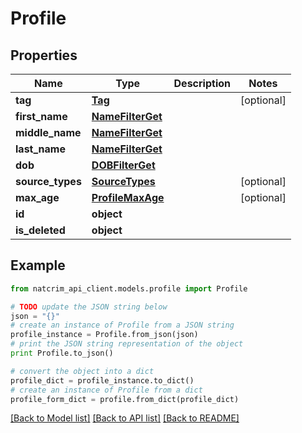 # Profile


## Properties
Name | Type | Description | Notes
------------ | ------------- | ------------- | -------------
**tag** | [**Tag**](Tag.md) |  | [optional] 
**first_name** | [**NameFilterGet**](NameFilterGet.md) |  | 
**middle_name** | [**NameFilterGet**](NameFilterGet.md) |  | 
**last_name** | [**NameFilterGet**](NameFilterGet.md) |  | 
**dob** | [**DOBFilterGet**](DOBFilterGet.md) |  | 
**source_types** | [**SourceTypes**](SourceTypes.md) |  | [optional] 
**max_age** | [**ProfileMaxAge**](ProfileMaxAge.md) |  | [optional] 
**id** | **object** |  | 
**is_deleted** | **object** |  | 

## Example

```python
from natcrim_api_client.models.profile import Profile

# TODO update the JSON string below
json = "{}"
# create an instance of Profile from a JSON string
profile_instance = Profile.from_json(json)
# print the JSON string representation of the object
print Profile.to_json()

# convert the object into a dict
profile_dict = profile_instance.to_dict()
# create an instance of Profile from a dict
profile_form_dict = profile.from_dict(profile_dict)
```
[[Back to Model list]](../README.md#documentation-for-models) [[Back to API list]](../README.md#documentation-for-api-endpoints) [[Back to README]](../README.md)


